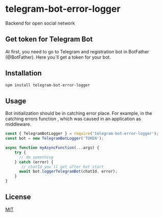 # telegram-bot-error-logger
Backend for open social network
## Get token for Telegram Bot
At first, you need to go to Telegram and registration bot in BotFather (@BotFather).
Here you`ll get a token for your bot.
## Installation
```bash
npm install telegram-bot-error-logger
```
## Usage
Bot initialization should be in catching error place.
For example, in the catching errors function , 
which was caused in an application as middleware.
```javascript
const { TelegramBotLogger } = require('telegram-bot-error-logger');
const bot = new TelegramBotLogger('TOKEN');

async function myAsyncFunction(...args) {
    try {
      // do something
    } catch (error) {
       // chatId you`ll get after bot start
      await bot.loggerTelegramBot(chatId, error);
    }
}
```
## License
[MIT](https://choosealicense.com/licenses/mit/)